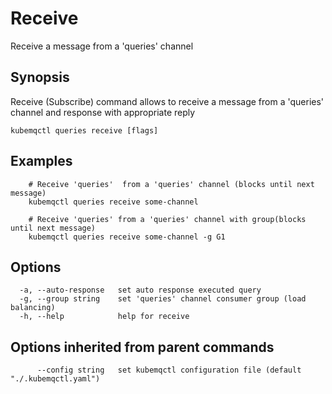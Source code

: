 # Receive

Receive a message from a 'queries' channel

## Synopsis

Receive \(Subscribe\) command allows to receive a message from a 'queries' channel and response with appropriate reply

```text
kubemqctl queries receive [flags]
```

## Examples

```text
    # Receive 'queries'  from a 'queries' channel (blocks until next message)
    kubemqctl queries receive some-channel

    # Receive 'queries' from a 'queries' channel with group(blocks until next message)
    kubemqctl queries receive some-channel -g G1
```

## Options

```text
  -a, --auto-response   set auto response executed query
  -g, --group string    set 'queries' channel consumer group (load balancing)
  -h, --help            help for receive
```

## Options inherited from parent commands

```text
      --config string   set kubemqctl configuration file (default "./.kubemqctl.yaml")
```

